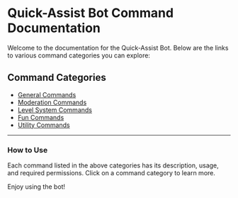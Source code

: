 <link rel="stylesheet" type="text/css" href="styles.css">

# Quick-Assist Bot Command Documentation

Welcome to the documentation for the Quick-Assist Bot. Below are the links to various command categories you can explore:

## Command Categories

- [General Commands](general_commands.md)
- [Moderation Commands](moderation_commands.md)
- [Level System Commands](level_system.md)
- [Fun Commands](fun_commands.md)
- [Utility Commands](utility_commands.md)

---

### How to Use
Each command listed in the above categories has its description, usage, and required permissions. Click on a command category to learn more.

Enjoy using the bot!
